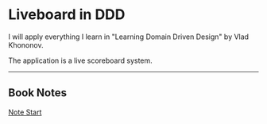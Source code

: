 # Liveboard in DDD

I will apply everything I learn in
"Learning Domain Driven Design" by Vlad Khononov.

The application is a live scoreboard system.


---

## Book Notes

[Note Start](notes/001-start.md)

